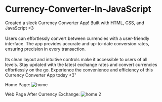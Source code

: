 # Currency-Converter-In-JavaScript

Created a sleek Currency Converter App! Built with HTML, CSS, and JavaScript <3 <br><br>
Users can effortlessly convert between currencies with a user-friendly interface. The app provides accurate and up-to-date conversion rates, ensuring precision in every transaction. <br><br>
Its clean layout and intuitive controls make it accessible to users of all levels. Stay updated with the latest exchange rates and convert currencies effortlessly on the go. Experience the convenience and efficiency of this Currency Converter App today <3"

Home Page: 
![home](https://github.com/arqamcodes/Currency-Converter-In-JavaScript/assets/68507521/ccb0a74a-095c-4bcd-bd92-ac422f7791d5)

Web Page After Currency Exchange: 
![home 2](https://github.com/arqamcodes/Currency-Converter-In-JavaScript/assets/68507521/c317ab69-7d2b-4fd4-b5a9-53100b0847b9)

